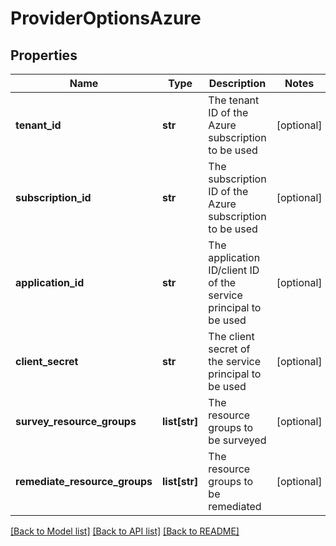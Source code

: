 # ProviderOptionsAzure

## Properties
Name | Type | Description | Notes
------------ | ------------- | ------------- | -------------
**tenant_id** | **str** | The tenant ID of the Azure subscription to be used | [optional] 
**subscription_id** | **str** | The subscription ID of the Azure subscription to be used | [optional] 
**application_id** | **str** | The application ID/client ID of the service principal to be used | [optional] 
**client_secret** | **str** | The client secret of the service principal to be used | [optional] 
**survey_resource_groups** | **list[str]** | The resource groups to be surveyed | [optional] 
**remediate_resource_groups** | **list[str]** | The resource groups to be remediated | [optional] 

[[Back to Model list]](../README.md#documentation-for-models) [[Back to API list]](../README.md#documentation-for-api-endpoints) [[Back to README]](../README.md)


